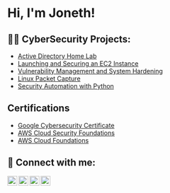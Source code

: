 <h1>Hi, I'm Joneth! </h1>

<h2>👨‍💻 CyberSecurity Projects:</h2>

  - [Active Directory Home Lab](https://github.com/JonethDee/Active-Directory)
  - [Launching and Securing an EC2 Instance](https://github.com/JonethDee/AWS-EC2-Report/blob/main/AWS%20Report.pdf)
  - [Vulnerability Management and System Hardening](https://github.com/JonethDee/Systems-Hardening/blob/main/System%20Hardening%20-%20Sheet1.pdf)
  - [Linux Packet Capture](https://github.com/JonethDee/Linux-Network-Packet-Capture/blob/main/Linux%20Network%20Packet%20Capture%20and%20Analysis.pdf)
  - [Security Automation with Python](https://github.com/JonethDee/Securing-Access/blob/main/SecureAcccess.py)


<h2>Certifications</h2>

- [Google Cybersecurity Certificate](https://www.credly.com/badges/730fd1ed-f920-4d3a-9ff1-31932e9513c4/public_url)
- [AWS Cloud Security Foundations](https://www.credly.com/badges/bd43d0c0-08e7-4f39-8cc7-10b24317eedb/public_url)
- [AWS Cloud Foundations](https://www.credly.com/badges/0c60b9b0-16f8-4995-b777-aacfce74dcb8/public_url)


<h2> 🤳 Connect with me:</h2>

[<img align="left" alt="JoshMadakor | YouTube" width="22px" src="https://cdn.jsdelivr.net/npm/simple-icons@v3/icons/youtube.svg" />][youtube]
[<img align="left" alt="JoshMadakor | Twitter" width="22px" src="https://cdn.jsdelivr.net/npm/simple-icons@v3/icons/twitter.svg" />][twitter]
[<img align="left" alt="JoshMadakor | LinkedIn" width="22px" src="https://cdn.jsdelivr.net/npm/simple-icons@v3/icons/linkedin.svg" />][linkedin]
[<img align="left" alt="JoshMadakor | Instagram" width="22px" src="https://cdn.jsdelivr.net/npm/simple-icons@v3/icons/instagram.svg" />][instagram]

[twitter]: https://twitter.com/joshmadakor
[youtube]: https://www.youtube.com/c/joshmadakor
[instagram]: https://www.instagram.com/joshmadakor/
[linkedin]: https://linkedin.com/in/joshmadakor

<!--
**joshmadakor1/joshmadakor1** is a ✨ _special_ ✨ repository because its `README.md` (this file) appears on your GitHub profile.

Here are some ideas to get you started:

- 🔭 I’m currently working on ...
- 🌱 I’m currently learning ...
- 👯 I’m looking to collaborate on ...
- 🤔 I’m looking for help with ...
- 💬 Ask me about ...
- 📫 How to reach me: ...
- 😄 Pronouns: ...
- ⚡ Fun fact: ...
-->
